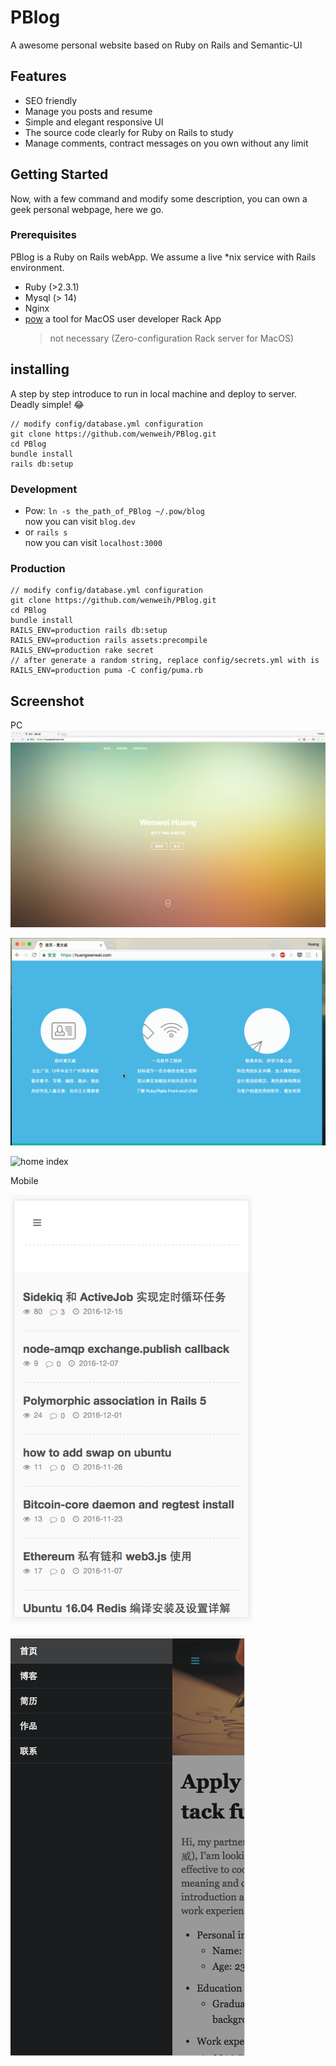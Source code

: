 # PBlog
A awesome personal website based on Ruby on Rails and Semantic-UI  
## Features
- SEO friendly
- Manage you posts and resume
- Simple and elegant responsive UI
- The source code clearly for Ruby on Rails to study
- Manage comments, contract messages on you own without any limit

## Getting Started
Now, with a few command and modify some description, you can own a geek personal webpage, here we go.  
### Prerequisites
PBlog is a Ruby on Rails webApp. We assume a live *nix service with Rails environment.  

- Ruby (>2.3.1)
- Mysql (> 14)
- Nginx
- [pow](https://github.com/basecamp/pow) a tool for MacOS user developer Rack App  
  > not necessary (Zero-configuration Rack server for MacOS)

## installing
A step by step introduce to run in local machine and deploy to server. Deadly simple! 😂  

```
// modify config/database.yml configuration
git clone https://github.com/wenweih/PBlog.git
cd PBlog
bundle install
rails db:setup
```

### Development
- Pow: ```ln -s the_path_of_PBlog ~/.pow/blog```  
  now you can visit ```blog.dev```
- or ```rails s```  
  now you can visit ```localhost:3000```

### Production
```
// modify config/database.yml configuration
git clone https://github.com/wenweih/PBlog.git
cd PBlog
bundle install
RAILS_ENV=production rails db:setup
RAILS_ENV=production rails assets:precompile
RAILS_ENV=production rake secret
// after generate a random string, replace config/secrets.yml with is
RAILS_ENV=production puma -C config/puma.rb
```
## Screenshot
PC  
![home index](./doc/show.png)  

![home index](./doc/show-2.gif)  

![home index](./doc/post-index.gif)  

Mobile

![home index](./doc/mobile-index.png)  

![home index](./doc/mobile-post-show.png)  
